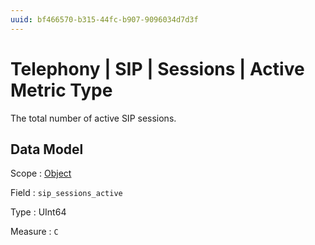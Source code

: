 ```yaml
---
uuid: bf466570-b315-44fc-b907-9096034d7d3f
---
```

# Telephony | SIP | Sessions | Active Metric Type

The total number of active SIP sessions.

## Data Model

Scope
: [Object](../../../metric-scopes-reference/object.md)

Field
: `sip_sessions_active`

Type
: UInt64

Measure
: `C`
